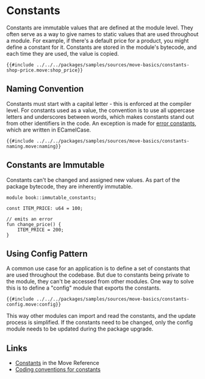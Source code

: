 # Constants

<!--

Chapter: Basic Syntax
Goal: Introduce constants.
Notes:
    - constants are immutable
    - constants are private
    - start with a capital letter always
    - stored in the bytecode (but w/o a name)
    - mention standard for naming constants

Links:
    - next section (abort and assert)
    - coding conventions (constants)
    - constants (language reference)

 -->

Constants are immutable values that are defined at the module level. They often serve as a way to
give names to static values that are used throughout a module. For example, if there's a default
price for a product, you might define a constant for it. Constants are stored in the module's
bytecode, and each time they are used, the value is copied.

```move
{{#include ../../../packages/samples/sources/move-basics/constants-shop-price.move:shop_price}}
```

## Naming Convention

Constants must start with a capital letter - this is enforced at the compiler level. For constants
used as a value, the convention is to use all uppercase letters and underscores between words, which
makes constants stand out from other identifiers in the code. An exception is made for
[error constants](./assert-and-abort.md#assert-and-abort), which are written in ECamelCase.

```move
{{#include ../../../packages/samples/sources/move-basics/constants-naming.move:naming}}
```

## Constants are Immutable

Constants can't be changed and assigned new values. As part of the package bytecode, they are
inherently immutable.

```move
module book::immutable_constants;

const ITEM_PRICE: u64 = 100;

// emits an error
fun change_price() {
    ITEM_PRICE = 200;
}
```

## Using Config Pattern

A common use case for an application is to define a set of constants that are used throughout the
codebase. But due to constants being private to the module, they can't be accessed from other
modules. One way to solve this is to define a "config" module that exports the constants.

```move
{{#include ../../../packages/samples/sources/move-basics/constants-config.move:config}}
```

This way other modules can import and read the constants, and the update process is simplified. If
the constants need to be changed, only the config module needs to be updated during the package
upgrade.

## Links

- [Constants](/reference/constants.html) in the Move Reference
- [Coding conventions for constants](./../guides/coding-conventions.md#constant)
